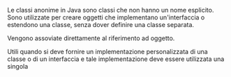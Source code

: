 Le classi anonime in Java sono classi che non hanno un nome esplicito. Sono utilizzate per creare oggetti che implementano un'interfaccia o estendono una classe, senza dover definire una classe separata.

Vengono assoviate direttamente al riferimento ad oggetto.

Utili quando si deve fornire un implementazione personalizzata di una classe o di un interfaccia e tale implementazione deve essere utilizzata una singola
